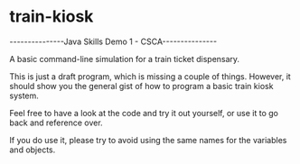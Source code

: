 # train-kiosk
  ---------------Java Skills Demo 1 - CSCA---------------
  
A basic command-line simulation for a train ticket dispensary.

This is just a draft program, which is missing a couple of things.
However, it should show you the general gist of how to program a
basic train kiosk system.

Feel free to have a look at the code and try it out yourself, or use
it to go back and reference over.

If you do use it, please try to avoid using the same names for the
variables and objects.

